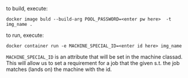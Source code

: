 to build, execute:
```
docker image buld --build-arg POOL_PASSWORD=<enter pw here>  -t img_name . 
```

to run, execute:
```
docker container run -e MACHINE_SPECIAL_ID=<enter id here> img_name
```

`MACHINE_SPECIAL_ID` is an attribute that will be set in the machine classad.
This will allow us to set a requirement for a job that the given s.t. the job
matches (lands on) the machine with the id.

